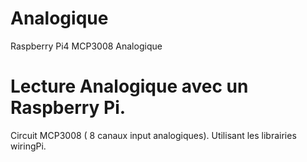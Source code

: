 # Analogique
Raspberry Pi4 MCP3008 Analogique
# Lecture Analogique avec un Raspberry Pi.
Circuit MCP3008 ( 8 canaux input analogiques).
Utilisant les librairies wiringPi.


